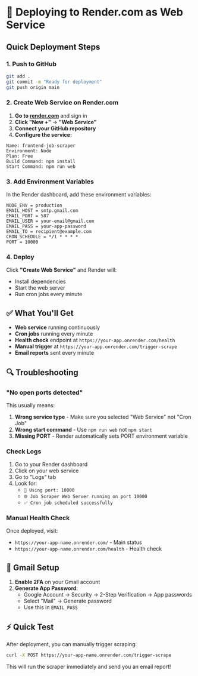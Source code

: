 # 🚀 Deploying to Render.com as Web Service

## Quick Deployment Steps

### 1. Push to GitHub

```bash
git add .
git commit -m "Ready for deployment"
git push origin main
```

### 2. Create Web Service on Render.com

1. **Go to [render.com](https://render.com)** and sign in
2. **Click "New +"** → **"Web Service"**
3. **Connect your GitHub repository**
4. **Configure the service:**

```
Name: frontend-job-scraper
Environment: Node
Plan: Free
Build Command: npm install
Start Command: npm run web
```

### 3. Add Environment Variables

In the Render dashboard, add these environment variables:

```
NODE_ENV = production
EMAIL_HOST = smtp.gmail.com
EMAIL_PORT = 587
EMAIL_USER = your-email@gmail.com
EMAIL_PASS = your-app-password
EMAIL_TO = recipient@example.com
CRON_SCHEDULE = */1 * * * *
PORT = 10000
```

### 4. Deploy

Click **"Create Web Service"** and Render will:

- Install dependencies
- Start the web server
- Run cron jobs every minute

## ✅ What You'll Get

- **Web service** running continuously
- **Cron jobs** running every minute
- **Health check** endpoint at `https://your-app.onrender.com/health`
- **Manual trigger** at `https://your-app.onrender.com/trigger-scrape`
- **Email reports** sent every minute

## 🔍 Troubleshooting

### "No open ports detected"

This usually means:

1. **Wrong service type** - Make sure you selected "Web Service" not "Cron Job"
2. **Wrong start command** - Use `npm run web` not `npm start`
3. **Missing PORT** - Render automatically sets PORT environment variable

### Check Logs

1. Go to your Render dashboard
2. Click on your web service
3. Go to "Logs" tab
4. Look for:
   - `🔧 Using port: 10000`
   - `🌐 Job Scraper Web Server running on port 10000`
   - `✅ Cron job scheduled successfully`

### Manual Health Check

Once deployed, visit:

- `https://your-app-name.onrender.com/` - Main status
- `https://your-app-name.onrender.com/health` - Health check

## 📧 Gmail Setup

1. **Enable 2FA** on your Gmail account
2. **Generate App Password**:
   - Google Account → Security → 2-Step Verification → App passwords
   - Select "Mail" → Generate password
   - Use this in `EMAIL_PASS`

## ⚡ Quick Test

After deployment, you can manually trigger scraping:

```bash
curl -X POST https://your-app-name.onrender.com/trigger-scrape
```

This will run the scraper immediately and send you an email report!
